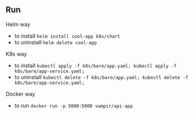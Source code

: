 ## Run

Helm way
* to install ```helm install cool-app k8s/chart```
* to uninstall ```helm delete cool-app```

K8s way
* to install ```kubectl apply -f k8s/bare/app.yaml; kubectl apply -f k8s/bare/app-service.yaml;```
* to uninstall ```kubectl delete -f k8s/bare/app.yaml; kubectl delete -f k8s/bare/app-service.yaml;```

Docker way
* to run ```docker run -p 5000:5000 vampir/api-app```
